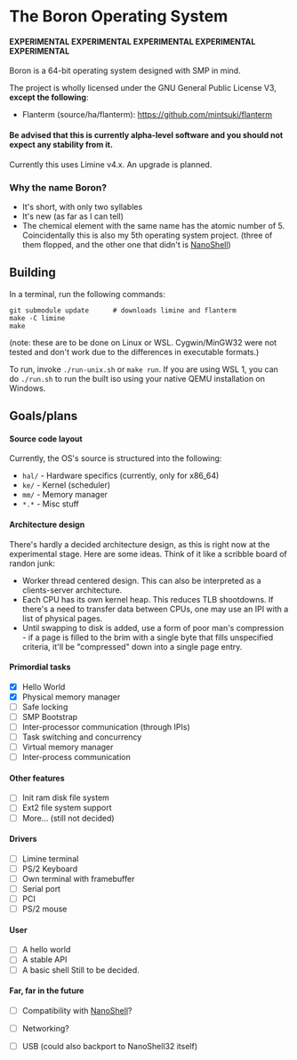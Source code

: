 # The Boron Operating System

#### EXPERIMENTAL EXPERIMENTAL EXPERIMENTAL EXPERIMENTAL EXPERIMENTAL

Boron is a 64-bit operating system designed with SMP in mind.

The project is wholly licensed under the GNU General Public License V3, **except the following**:
- Flanterm (source/ha/flanterm): https://github.com/mintsuki/flanterm

#### Be advised that this is currently alpha-level software and you should not expect any stability from it.

Currently this uses Limine v4.x. An upgrade is planned.

### Why the name Boron?

* It's short, with only two syllables
* It's new (as far as I can tell)
* The chemical element with the same name has the atomic number of 5. Coincidentally this is also my 5th
  operating system project. (three of them flopped, and the other one that didn't is [NanoShell](https://github.com/iProgramMC/NanoShellOS))

## Building
In a terminal, run the following commands:
```
git submodule update      # downloads limine and flanterm
make -C limine
make
```
(note: these are to be done on Linux or WSL. Cygwin/MinGW32 were not tested and don't work due to the differences in executable formats.)

To run, invoke `./run-unix.sh` or `make run`. If you are using WSL 1, you can do `./run.sh`
to run the built iso using your native QEMU installation on Windows.

## Goals/plans

#### Source code layout
Currently, the OS's source is structured into the following:
* `hal/` - Hardware specifics (currently, only for x86_64)
* `ke/`  - Kernel (scheduler)
* `mm/`  - Memory manager
* `*.*`  - Misc stuff

#### Architecture design
There's hardly a decided architecture design, as this is right now at the experimental stage.
Here are some ideas. Think of it like a scribble board of randon junk:
* Worker thread centered design. This can also be interpreted as a clients-server architecture.
* Each CPU has its own kernel heap. This reduces TLB shootdowns. If there's a need to transfer
  data between CPUs, one may use an IPI with a list of physical pages.
* Until swapping to disk is added, use a form of poor man's compression - if a page is filled
  to the brim with a single byte that fills unspecified criteria, it'll be "compressed" down
  into a single page entry.

#### Primordial tasks
* [x] Hello World
* [x] Physical memory manager
* [ ] Safe locking
* [ ] SMP Bootstrap
* [ ] Inter-processor communication (through IPIs)
* [ ] Task switching and concurrency
* [ ] Virtual memory manager
* [ ] Inter-process communication

#### Other features
* [ ] Init ram disk file system
* [ ] Ext2 file system support
* [ ] More... (still not decided)

#### Drivers
* [ ] Limine terminal
* [ ] PS/2 Keyboard
* [ ] Own terminal with framebuffer
* [ ] Serial port
* [ ] PCI
* [ ] PS/2 mouse

#### User
* [ ] A hello world
* [ ] A stable API
* [ ] A basic shell
Still to be decided.

#### Far, far in the future
* [ ] Compatibility with [NanoShell](https://github.com/iProgramMC/NanoShellOS)?
* [ ] Networking?
* [ ] USB (could also backport to NanoShell32 itself)

